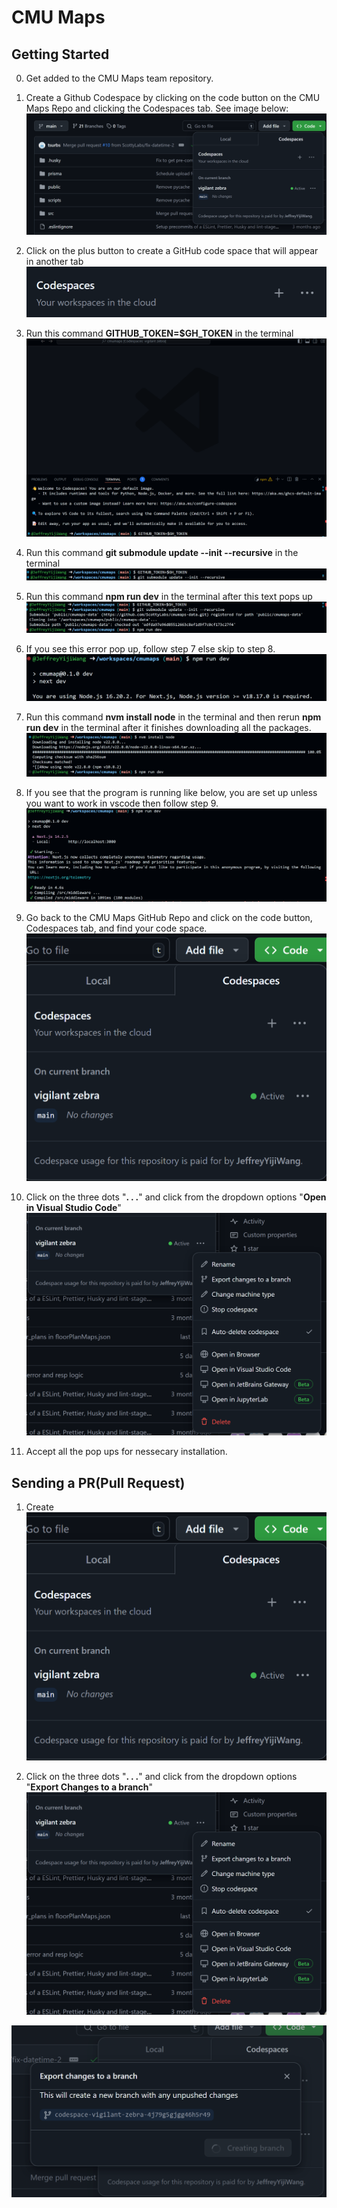 # CMU Maps

## Getting Started

0. Get added to the CMU Maps team repository.
1. Create a Github Codespace by clicking on the code button on the CMU Maps Repo and clicking the Codespaces tab. See image below:
![alt text](image.png)

2. Click on the plus button to create a GitHub code space that will appear in another tab
![alt text](image-2.png) 

3. Run this command **GITHUB_TOKEN=$GH_TOKEN** in the terminal
![alt text](image-3.png)

4. Run this command **git submodule update --init --recursive** in the terminal
![alt text](image-4.png)

5. Run this command **npm run dev** in the terminal after this text pops up
![alt text](image-6.png)

6. If you see this error pop up, follow step 7 else skip to step 8.
![alt text](image-8.png)

7. Run this command **nvm install node** in the terminal and then rerun **npm run dev** in the terminal after it finishes downloading all the packages.
![alt text](image-12.png)


8. If you see that the program is running like below, you are set up unless you want to work in vscode then follow step 9.
![alt text](image-7.png)

9. Go back to the CMU Maps GitHub Repo and click on the code button, Codespaces tab, and find your code space.
![alt text](image-10.png)

10. Click on the three dots "**. . .**" and click from the dropdown options "**Open in Visual Studio Code**"
![alt text](image-11.png)

11. Accept all the pop ups for nessecary installation. 

## Sending a PR(Pull Request)

1. Create 
![alt text](image-10.png)

2.  Click on the three dots "**. . .**" and click from the dropdown options "**Export Changes to a branch**"
![alt text](image-11.png)

![alt text](image-1.png)